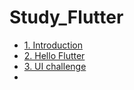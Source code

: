 # Study_Flutter

- [1. Introduction](study_notes/1.Introduction.md)
- [2. Hello Flutter](study_notes/2.Hello_Flutter.md)
- [3. UI challenge](study_notes/3.UI_challenge.md)
-